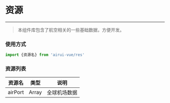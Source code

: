 # 资源
----

> 本组件库包含了航空相关的一些基础数据，方便开发。

### 使用方式

```js
import {资源名} from 'airui-vue/res'
```

### 资源列表

|资源名|类型|说明|
|----|----|-----|
|airPort|Array|全球机场数据|
